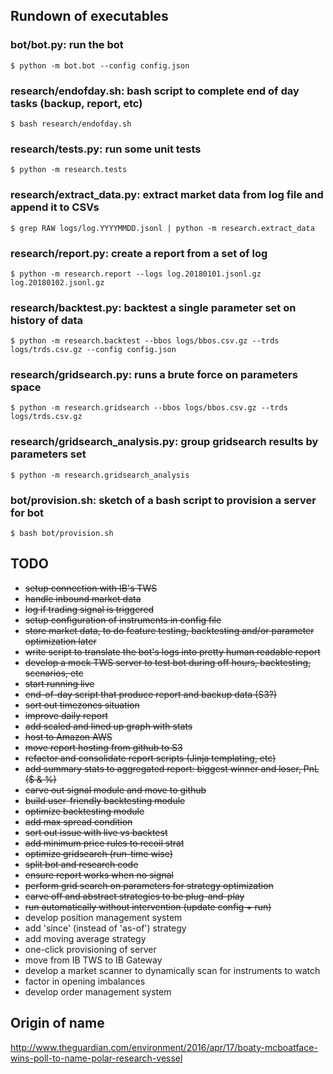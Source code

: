 
## Rundown of executables

### bot/bot.py: run the bot
    $ python -m bot.bot --config config.json

### research/endofday.sh: bash script to complete end of day tasks (backup, report, etc)
    $ bash research/endofday.sh

### research/tests.py: run some unit tests
    $ python -m research.tests

### research/extract_data.py: extract market data from log file and append it to CSVs
    $ grep RAW logs/log.YYYYMMDD.jsonl | python -m research.extract_data

### research/report.py: create a report from a set of log
    $ python -m research.report --logs log.20180101.jsonl.gz log.20180102.jsonl.gz

### research/backtest.py: backtest a single parameter set on history of data
    $ python -m research.backtest --bbos logs/bbos.csv.gz --trds logs/trds.csv.gz --config config.json

### research/gridsearch.py: runs a brute force on parameters space
    $ python -m research.gridsearch --bbos logs/bbos.csv.gz --trds logs/trds.csv.gz

### research/gridsearch_analysis.py: group gridsearch results by parameters set
    $ python -m research.gridsearch_analysis

### bot/provision.sh: sketch of a bash script to provision a server for bot
    $ bash bot/provision.sh

## TODO
* ~~setup connection with IB's TWS~~
* ~~handle inbound market data~~
* ~~log if trading signal is triggered~~
* ~~setup configuration of instruments in config file~~
* ~~store market data, to do feature testing, backtesting and/or parameter optimization later~~
* ~~write script to translate the bot's logs into pretty human readable report~~
* ~~develop a mock TWS server to test bot during off hours, backtesting, scenarios, etc~~
* ~~start running live~~
* ~~end-of-day script that produce report and backup data (S3?)~~
* ~~sort out timezones situation~~
* ~~improve daily report~~
* ~~add scaled and lined up graph with stats~~
* ~~host to Amazon AWS~~
* ~~move report hosting from github to S3~~
* ~~refactor and consolidate report scripts (Jinja templating, etc)~~
* ~~add summary stats to aggregated report: biggest winner and loser, PnL ($ & %)~~
* ~~carve out signal module and move to github~~
* ~~build user-friendly backtesting module~~
* ~~optimize backtesting module~~
* ~~add max spread condition~~
* ~~sort out issue with live vs backtest~~
* ~~add minimum price rules to recoil strat~~
* ~~optimize gridsearch (run-time wise)~~
* ~~split bot and research code~~
* ~~ensure report works when no signal~~
* ~~perform grid search on parameters for strategy optimization~~
* ~~carve off and abstract strategies to be plug-and-play~~
* ~~run automatically without intervention (update config + run)~~
* develop position management system
* add 'since' (instead of 'as-of') strategy
* add moving average strategy
* one-click provisioning of server
* move from IB TWS to IB Gateway
* develop a market scanner to dynamically scan for instruments to watch
* factor in opening imbalances
* develop order management system

## Origin of name

http://www.theguardian.com/environment/2016/apr/17/boaty-mcboatface-wins-poll-to-name-polar-research-vessel

